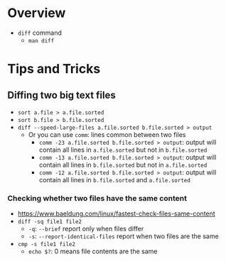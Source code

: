 # Overview

- `diff` command
    + `man diff`

# Tips and Tricks

## Diffing two big text files

- `sort a.file > a.file.sorted`
- `sort b.file > b.file.sorted`
- `diff --speed-large-files a.file.sorted b.file.sorted > output`
    + Or you can use `comm`: lines common between two files
        * `comm -23 a.file.sorted b.file.sorted > output`: output will
          contain all lines in `a.file.sorted` but not in
          `b.file.sorted`
        * `comm -13 a.file.sorted b.file.sorted > output`: output will
          contain all lines in `b.file.sorted` but not in
          `a.file.sorted`
        * `comm -12 a.file.sorted b.file.sorted > output`: output will
          contain all lines in `b.file.sorted` and `a.file.sorted`

### Checking whether two files have the same content

- https://www.baeldung.com/linux/fastest-check-files-same-content
- `diff -sq file1 file2`
    + `-q`: `--brief` report only when files differ
    + `-s`: `--report-identical-files` report when two files are the same
- `cmp -s file1 file2`
    + `echo $?`: 0 means file contents are the same
